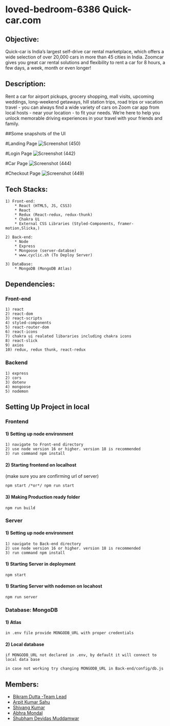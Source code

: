 # loved-bedroom-6386 Quick-car.com

## Objective:
Quick-car is India’s largest self-drive car rental marketplace, which offers a wide selection of over 20,000 cars in more than 45 cities in India. Zoomcar gives you great car rental solutions and flexibility to rent a car for 8 hours, a few days, a week, month or even longer!

## Description:

Rent a car for airport pickups, grocery shopping, mall visits, upcoming weddings, long-weekend getaways, hill station trips, road trips or vacation travel - you can always find a wide variety of cars on Zoom car app from local hosts - near your location - to fit your needs. We’re here to help you unlock memorable driving experiences in your travel with your friends and family.

##Some snapshots of the UI

#Landing Page
![Screenshot (450)](https://user-images.githubusercontent.com/101388724/213978364-0ab87df2-006e-4c84-8153-a9ba2b9169c2.png)

#Login Page
![Screenshot (442)](https://user-images.githubusercontent.com/101388724/213978446-dbfbdb2d-4ee0-4823-8f77-a27051bfcc10.png)

#Car Page
![Screenshot (444)](https://user-images.githubusercontent.com/101388724/213978628-a8878d82-a726-46f4-b2b6-f6d02f65bc47.png)

#Checkout Page
![Screenshot (449)](https://user-images.githubusercontent.com/101388724/213978718-3a093a30-bbd5-4637-a907-fde0545ebe5b.png)


## Tech Stacks:
    
    1) Front-end:
        * React (HTML5, JS, CSS3)
        * React
        * Redux (React-redux, redux-thunk)
        * Chakra Ui
        * External CSS Libraries (Styled-Components, framer-motion,Slicka,)

    2) Back-end:
        * Node
        * Express
        * Mongoose (server-databse)
        * www.cyclic.sh (To Deploy Server)

    3) DataBase:
        * MongoDB (MongoDB Atlas)

## Dependencies:

### Front-end

    1) react
    2) react-dom
    3) react-scripts
    4) styled-components
    5) react-router-dom
    6) react-icons
    7) chakra ui realated libararies including chakra icons
    8) react-slick
    9) axios
    10) redux, redux thunk, react-redux

### Backend

    1) express
    2) cors
    3) dotenv
    4) mongoose
    5) nodemon


## Setting Up Project in local

### Frontend

#### 1) Setting up node environment

    1) navigate to Front-end directory
    2) use node version 16 or higher. version 18 is recommended
    3) run command npm install

#### 2) Starting frontend on localhost
(make sure you are confirming url of server)

    npm start /*or*/ npm run start

#### 3) Making Production ready folder

    npm run build

### Server
#### 1) Setting up node environment

    1) navigate to Back-end directory
    2) use node version 16 or higher. version 18 is recommended
    3) run command npm install


#### 1) Starting Server in deployment

    npm start

#### 1) Starting Server with nodemon on locahost

    npm run server

### Database: MongoDB

#### 1) Atlas

    in .env file provide MONGODB_URL with proper credentials

#### 2) Local database

    if MONGODB_URL not declared in .env, by default it will connect to local data base

    in case not working try changing MONGODB_URL in Back-end/config/db.js


## Members:
* [Bikram Dutta -Team Lead](https://github.com/bikramboss8055)
* [Arpit Kumar Sahu](https://github.com/arpitkumarsahu)
* [Shivang Kumar](https://github.com/kshivang80)
* [Abhra Mondal](https://github.com/Abhra11)
* [Shubham Devidas Muddamwar](https://github.com/Shubham18598)



